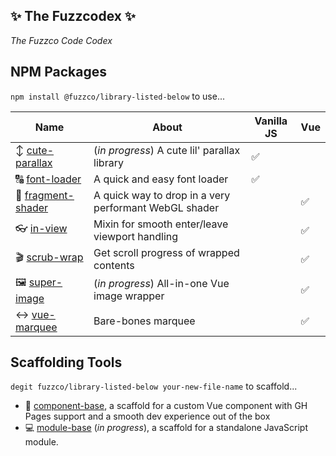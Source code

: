 ## ✨ The Fuzzcodex ✨

_The Fuzzco Code Codex_

## NPM Packages

`npm install @fuzzco/library-listed-below` to use...

| Name                                                            | About                                                 | Vanilla JS | Vue |
| --------------------------------------------------------------- | ----------------------------------------------------- | ---------- | --- |
| ↕️ [cute-parallax](https://github.com/fuzzco/cute-parallax)     | (_in progress_) A cute lil' parallax library          | ✅         |     |
| 🔠 [font-loader](https://github.com/fuzzco/font-loader)         | A quick and easy font loader                          | ✅         |     |
| 🎨 [fragment-shader](https://github.com/fuzzco/fragment-shader) | A quick way to drop in a very performant WebGL shader |            | ✅  |
| 👓 [in-view](https://github.com/fuzzco/in-view)                 | Mixin for smooth enter/leave viewport handling        |            | ✅  |
| 🎬 [scrub-wrap](https://github.com/fuzzco/scrub-wrap)           | Get scroll progress of wrapped contents               |            | ✅  |
| 🖼️ [super-image](https://github.com/fuzzco/super-image)         | (_in progress_) All-in-one Vue image wrapper          |            | ✅  |
| ↔️ [vue-marquee](https://github.com/fuzzco/vue-marquee)         | Bare-bones marquee                                    |            | ✅  |

## Scaffolding Tools

`degit fuzzco/library-listed-below your-new-file-name` to scaffold...

-   🖖 [component-base](https://github.com/fuzzco/component-base), a scaffold for a custom Vue component with GH Pages support and a smooth dev experience out of the box
-   💻 [module-base](https://github.com/fuzzco/module-base) (_in progress_), a scaffold for a standalone JavaScript module.
